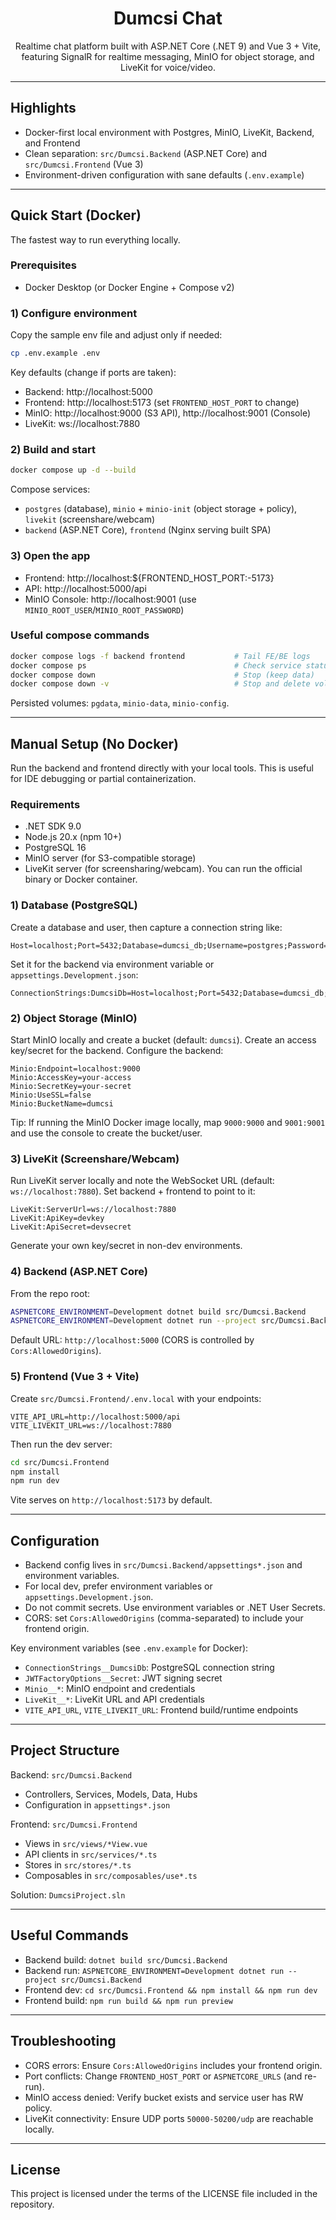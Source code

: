 <div align="center">

# Dumcsi Chat

Realtime chat platform built with ASP.NET Core (.NET 9) and Vue 3 + Vite, featuring SignalR for realtime messaging, MinIO for object storage, and LiveKit for voice/video.

</div>

---

## Highlights

- Docker-first local environment with Postgres, MinIO, LiveKit, Backend, and Frontend
- Clean separation: `src/Dumcsi.Backend` (ASP.NET Core) and `src/Dumcsi.Frontend` (Vue 3)
- Environment-driven configuration with sane defaults (`.env.example`)

---

## Quick Start (Docker)

The fastest way to run everything locally.

### Prerequisites

- Docker Desktop (or Docker Engine + Compose v2)

### 1) Configure environment

Copy the sample env file and adjust only if needed:

```bash
cp .env.example .env
```

Key defaults (change if ports are taken):

- Backend: http://localhost:5000
- Frontend: http://localhost:5173 (set `FRONTEND_HOST_PORT` to change)
- MinIO: http://localhost:9000 (S3 API), http://localhost:9001 (Console)
- LiveKit: ws://localhost:7880

### 2) Build and start

```bash
docker compose up -d --build
```

Compose services:

- `postgres` (database), `minio` + `minio-init` (object storage + policy), `livekit` (screenshare/webcam)
- `backend` (ASP.NET Core), `frontend` (Nginx serving built SPA)

### 3) Open the app

- Frontend: http://localhost:${FRONTEND_HOST_PORT:-5173}
- API: http://localhost:5000/api
- MinIO Console: http://localhost:9001 (use `MINIO_ROOT_USER`/`MINIO_ROOT_PASSWORD`)

### Useful compose commands

```bash
docker compose logs -f backend frontend           # Tail FE/BE logs
docker compose ps                                 # Check service status
docker compose down                               # Stop (keep data)
docker compose down -v                            # Stop and delete volumes
```

Persisted volumes: `pgdata`, `minio-data`, `minio-config`.

---

## Manual Setup (No Docker)

Run the backend and frontend directly with your local tools. This is useful for IDE debugging or partial containerization.

### Requirements

- .NET SDK 9.0
- Node.js 20.x (npm 10+)
- PostgreSQL 16
- MinIO server (for S3-compatible storage)
- LiveKit server (for screensharing/webcam). You can run the official binary or Docker container.

### 1) Database (PostgreSQL)

Create a database and user, then capture a connection string like:

```
Host=localhost;Port=5432;Database=dumcsi_db;Username=postgres;Password=postgres
```

Set it for the backend via environment variable or `appsettings.Development.json`:

```
ConnectionStrings:DumcsiDb=Host=localhost;Port=5432;Database=dumcsi_db;Username=postgres;Password=postgres
```

### 2) Object Storage (MinIO)

Start MinIO locally and create a bucket (default: `dumcsi`). Create an access key/secret for the backend. Configure the backend:

```
Minio:Endpoint=localhost:9000
Minio:AccessKey=your-access
Minio:SecretKey=your-secret
Minio:UseSSL=false
Minio:BucketName=dumcsi
```

Tip: If running the MinIO Docker image locally, map `9000:9000` and `9001:9001` and use the console to create the bucket/user.

### 3) LiveKit (Screenshare/Webcam)

Run LiveKit server locally and note the WebSocket URL (default: `ws://localhost:7880`). Set backend + frontend to point to it:

```
LiveKit:ServerUrl=ws://localhost:7880
LiveKit:ApiKey=devkey
LiveKit:ApiSecret=devsecret
```

Generate your own key/secret in non-dev environments.

### 4) Backend (ASP.NET Core)

From the repo root:

```bash
ASPNETCORE_ENVIRONMENT=Development dotnet build src/Dumcsi.Backend
ASPNETCORE_ENVIRONMENT=Development dotnet run --project src/Dumcsi.Backend
```

Default URL: `http://localhost:5000` (CORS is controlled by `Cors:AllowedOrigins`).

### 5) Frontend (Vue 3 + Vite)

Create `src/Dumcsi.Frontend/.env.local` with your endpoints:

```
VITE_API_URL=http://localhost:5000/api
VITE_LIVEKIT_URL=ws://localhost:7880
```

Then run the dev server:

```bash
cd src/Dumcsi.Frontend
npm install
npm run dev
```

Vite serves on `http://localhost:5173` by default.

---

## Configuration

- Backend config lives in `src/Dumcsi.Backend/appsettings*.json` and environment variables.
- For local dev, prefer environment variables or `appsettings.Development.json`.
- Do not commit secrets. Use environment variables or .NET User Secrets.
- CORS: set `Cors:AllowedOrigins` (comma-separated) to include your frontend origin.

Key environment variables (see `.env.example` for Docker):

- `ConnectionStrings__DumcsiDb`: PostgreSQL connection string
- `JWTFactoryOptions__Secret`: JWT signing secret
- `Minio__*`: MinIO endpoint and credentials
- `LiveKit__*`: LiveKit URL and API credentials
- `VITE_API_URL`, `VITE_LIVEKIT_URL`: Frontend build/runtime endpoints

---

## Project Structure

Backend: `src/Dumcsi.Backend`

- Controllers, Services, Models, Data, Hubs
- Configuration in `appsettings*.json`

Frontend: `src/Dumcsi.Frontend`

- Views in `src/views/*View.vue`
- API clients in `src/services/*.ts`
- Stores in `src/stores/*.ts`
- Composables in `src/composables/use*.ts`

Solution: `DumcsiProject.sln`

---

## Useful Commands

- Backend build: `dotnet build src/Dumcsi.Backend`
- Backend run: `ASPNETCORE_ENVIRONMENT=Development dotnet run --project src/Dumcsi.Backend`
- Frontend dev: `cd src/Dumcsi.Frontend && npm install && npm run dev`
- Frontend build: `npm run build && npm run preview`

---

## Troubleshooting

- CORS errors: Ensure `Cors:AllowedOrigins` includes your frontend origin.
- Port conflicts: Change `FRONTEND_HOST_PORT` or `ASPNETCORE_URLS` (and re-run).
- MinIO access denied: Verify bucket exists and service user has RW policy.
- LiveKit connectivity: Ensure UDP ports `50000-50200/udp` are reachable locally.

---

## License

This project is licensed under the terms of the LICENSE file included in the repository.
